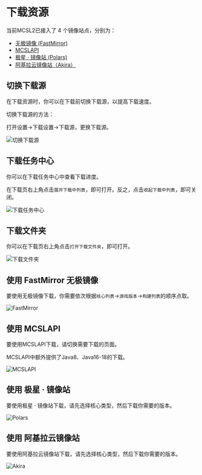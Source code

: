 # 下载资源  

当前MCSL2已接入了 4 个镜像站点，分别为：  

- [无极镜像 (FastMirror)](https://fastmirror.net/)  
- [MCSLAPI](/doc/dev/downloads#使用-mcslapi)  
- [极星 · 镜像站 (Polars)](https://mirror.polars.cc/)  
- [阿基拉云镜像站（Akira）](https://mirror.akiracloud.net/)  

## 切换下载源  

在下载资源时，你可以在下载前切换下载源，以提高下载速度。  

切换下载源的方法：  

打开设置→下载设置→下载源，更换下载源。  

![切换下载源](https://img.fastmirror.net/s/2023/12/08/6573380e97890.png)

## 下载任务中心  

你可以在下载任务中心中查看下载进度。  

在下载页右上角点击`展开下载中列表`，即可打开。反之，点击`收起下载中列表`，即可关闭。

![下载任务中心](https://img.fastmirror.net/s/2023/12/08/65733915d497f.png)

## 下载文件夹  

你可以在下载页右上角点击`打开下载文件夹`，即可打开。

![下载文件夹](https://img.fastmirror.net/s/2023/12/08/65733bb93026c.png)

## 使用 FastMirror 无极镜像  

要使用无极镜像下载，你需要依次根据`核心列表`→`游戏版本`→`构建列表`的顺序点取。  

![FastMirror](https://img.fastmirror.net/s/2023/12/08/657339d26e268.png)

## 使用 MCSLAPI  

要使用MCSLAPI下载，请切换需要下载的页面。  

MCSLAPI中额外提供了Java8、Java16-18的下载。  

![MCSLAPI](https://img.fastmirror.net/s/2023/12/08/65733a8e7d08a.png)

## 使用 极星 · 镜像站  

要使用极星 · 镜像站下载，请先选择核心类型，然后下载你需要的版本。  

![Polars](https://img.fastmirror.net/s/2023/12/08/65733b04614ac.png)

## 使用 阿基拉云镜像站  

要使用阿基拉云镜像站下载，请先选择核心类型，然后下载你需要的版本。  

![Akira](https://img.fastmirror.net/s/2023/12/08/65733b4b7399f.png)
